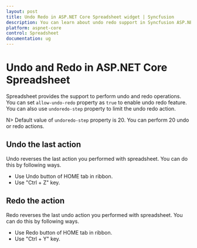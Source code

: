 ```yaml
---
layout: post
title: Undo Redo in ASP.NET Core Spreadsheet widget | Syncfusion
description: You can learn about undo redo support in Syncfusion ASP.NET Core Spreadsheet control and more details.
platform: aspnet-core
control: Spreadsheet
documentation: ug
--- 
```


# Undo and Redo in ASP.NET Core Spreadsheet

Spreadsheet provides the support to perform undo and redo operations. You can set `allow-undo-redo` property as `true` to enable undo redo feature. You can also use `undoredo-step` property to limit the undo redo action.

N> Default value of `undoredo-step` property is 20. You can perform 20 undo or redo actions.

## Undo the last action

Undo reverses the last action you performed with spreadsheet. You can do this by following ways.

* Use Undo button of HOME tab in ribbon.
* Use "Ctrl + Z" key.

## Redo the action

Redo reverses the last undo action you performed with spreadsheet. You can do this by following ways.

* Use Redo button of HOME tab in ribbon.
* Use "Ctrl + Y" key.